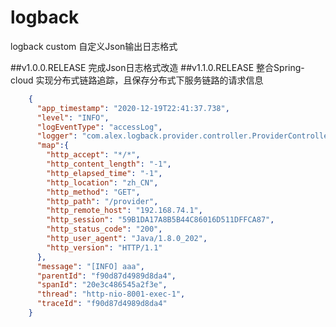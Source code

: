 # logback

logback custom
自定义Json输出日志格式

##v1.0.0.RELEASE
    完成Json日志格式改造
##v1.1.0.RELEASE
    整合Spring-cloud 实现分布式链路追踪，且保存分布式下服务链路的请求信息
```json
    {
      "app_timestamp": "2020-12-19T22:41:37.738",
      "level": "INFO",
      "logEventType": "accessLog",
      "logger": "com.alex.logback.provider.controller.ProviderController",
      "map":{
        "http_accept": "*/*",
        "http_content_length": "-1",
        "http_elapsed_time": "-1",
        "http_location": "zh_CN",
        "http_method": "GET",
        "http_path": "/provider",
        "http_remote_host": "192.168.74.1",
        "http_session": "59B1DA17A8B5B44C86016D511DFFCA87",
        "http_status_code": "200",
        "http_user_agent": "Java/1.8.0_202",
        "http_version": "HTTP/1.1"
      },
      "message": "[INFO] aaa",
      "parentId": "f90d87d4989d8da4",
      "spanId": "20e3c486545a2f3e",
      "thread": "http-nio-8001-exec-1",
      "traceId": "f90d87d4989d8da4"
    }
```
